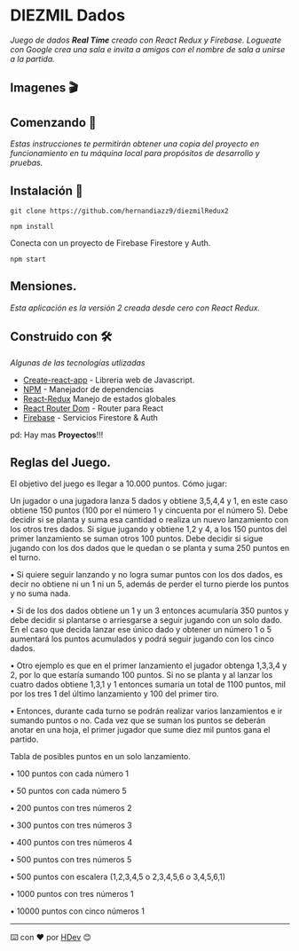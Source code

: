 # DIEZMIL Dados

_Juego de dados **Real Time** creado con React Redux y Firebase. Logueate con Google crea una sala e invita a amigos con el nombre de sala a unirse a la partida._

## Imagenes 🎬



## Comenzando 🚀

_Estas instrucciones te permitirán obtener una copia del proyecto en funcionamiento en tu máquina local para propósitos de desarrollo y pruebas._


## Instalación 🔧

```
git clone https://github.com/hernandiazz9/diezmilRedux2
```
```
npm install
```
Conecta con un proyecto de Firebase Firestore y Auth.

```
npm start
```
 

## Mensiones.

_Esta aplicación es la versión 2 creada desde cero con React Redux._

## Construido con 🛠️

_Algunas de las tecnologías utlizadas_

* [Create-react-app](https://reactjs.org/) - Libreria web de Javascript.
* [NPM](https://www.npmjs.com/) - Manejador de dependencias
* [React-Redux](https://react-redux.js.org/) Manejo de estados globales
* [React Router Dom](https://reactrouter.com/) - Router para React
* [Firebase](https://firebase.google.com/) - Servicios Firestore & Auth



pd: Hay mas **Proyectos**!!!


## Reglas del Juego.

El objetivo del juego es llegar a 10.000 puntos.
Cómo jugar:

Un jugador o una jugadora lanza 5 dados y obtiene 3,5,4,4 y 1, en este caso obtiene 150 puntos (100 por el número 1 y cincuenta por el número 5). Debe decidir si se planta y suma esa cantidad o realiza un nuevo lanzamiento con los otros tres dados.
Si sigue jugando y obtiene 1,2 y 4, a los 150 puntos del primer lanzamiento se suman otros 100 puntos. Debe decidir si sigue jugando con los dos dados que le quedan o se planta y suma 250 puntos en el turno.

•    Si quiere seguir lanzando y no logra sumar puntos con los dos dados, es decir no obtiene ni un 1 ni un 5, además de perder el turno pierde los puntos y no suma nada.

•    Si de los dos dados obtiene un 1 y un 3 entonces acumularía 350 puntos y debe decidir si plantarse o arriesgarse a seguir jugando con un solo dado. En el caso que decida lanzar ese único dado y obtener un número 1 o 5 aumentará los puntos acumulados y podrá seguir jugando con los cinco dados.

•    Otro ejemplo es que en el primer lanzamiento el jugador obtenga 1,3,3,4 y 2, por lo que estaría sumando  100 puntos. Si no se planta y al lanzar los cuatro dados obtiene 1,3,1 y 1 entonces sumaría un total de 1100 puntos, mil por los tres 1 del último lanzamiento y 100 del primer tiro.

•    Entonces, durante cada turno se podrán realizar varios lanzamientos e ir sumando puntos o no. Cada vez que se suman los puntos se deberán anotar en una hoja, el primer jugador que sume diez mil puntos gana el partido.
 
Tabla de posibles puntos en un solo lanzamiento.
 
•    100 puntos con cada número 1

•    50 puntos con cada número 5

•    200 puntos con tres números 2

•    300 puntos con tres números 3

•    400 puntos con tres números 4

•    500 puntos con tres números 5

•    500 puntos con escalera (1,2,3,4,5 o 2,3,4,5,6 o 3,4,5,6,1)

•    1000 puntos con tres números 1

•    10000 puntos con cinco números 1

---
⌨️ con ❤️ por [HDev](https://github.com/hernandiazz9) 😊


